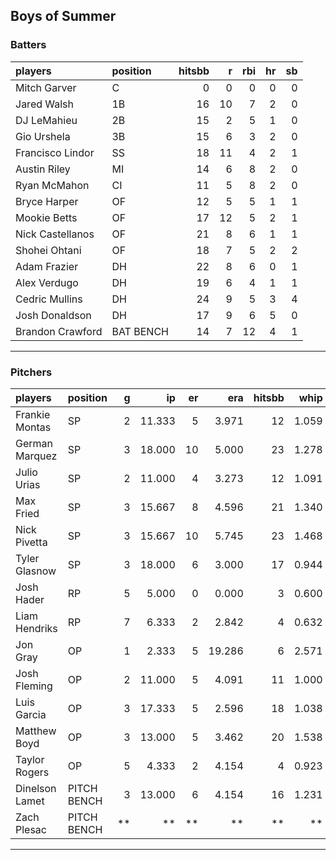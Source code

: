## Boys of Summer

### Batters

 
|players          |position  | hitsbb|  r| rbi| hr| sb| 
|:----------------|:---------|------:|--:|---:|--:|--:| 
|Mitch Garver     |C         |      0|  0|   0|  0|  0| 
|Jared Walsh      |1B        |     16| 10|   7|  2|  0| 
|DJ LeMahieu      |2B        |     15|  2|   5|  1|  0| 
|Gio Urshela      |3B        |     15|  6|   3|  2|  0| 
|Francisco Lindor |SS        |     18| 11|   4|  2|  1| 
|Austin Riley     |MI        |     14|  6|   8|  2|  0| 
|Ryan McMahon     |CI        |     11|  5|   8|  2|  0| 
|Bryce Harper     |OF        |     12|  5|   5|  1|  1| 
|Mookie Betts     |OF        |     17| 12|   5|  2|  1| 
|Nick Castellanos |OF        |     21|  8|   6|  1|  1| 
|Shohei Ohtani    |OF        |     18|  7|   5|  2|  2| 
|Adam Frazier     |DH        |     22|  8|   6|  0|  1| 
|Alex Verdugo     |DH        |     19|  6|   4|  1|  1| 
|Cedric Mullins   |DH        |     24|  9|   5|  3|  4| 
|Josh Donaldson   |DH        |     17|  9|   6|  5|  0| 
|Brandon Crawford |BAT BENCH |     14|  7|  12|  4|  1| 

* * *

### Pitchers

 
|players        |position    |  g|     ip| er|    era| hitsbb|  whip| so|  w| sv| 
|:--------------|:-----------|--:|------:|--:|------:|------:|-----:|--:|--:|--:| 
|Frankie Montas |SP          |  2| 11.333|  5|  3.971|     12| 1.059| 10|  1|  0| 
|German Marquez |SP          |  3| 18.000| 10|  5.000|     23| 1.278| 18|  1|  0| 
|Julio Urias    |SP          |  2| 11.000|  4|  3.273|     12| 1.091| 10|  2|  0| 
|Max Fried      |SP          |  3| 15.667|  8|  4.596|     21| 1.340| 15|  1|  0| 
|Nick Pivetta   |SP          |  3| 15.667| 10|  5.745|     23| 1.468| 21|  0|  0| 
|Tyler Glasnow  |SP          |  3| 18.000|  6|  3.000|     17| 0.944| 25|  1|  0| 
|Josh Hader     |RP          |  5|  5.000|  0|  0.000|      3| 0.600|  9|  0|  5| 
|Liam Hendriks  |RP          |  7|  6.333|  2|  2.842|      4| 0.632|  8|  2|  4| 
|Jon Gray       |OP          |  1|  2.333|  5| 19.286|      6| 2.571|  0|  0|  0| 
|Josh Fleming   |OP          |  2| 11.000|  5|  4.091|     11| 1.000|  5|  1|  0| 
|Luis Garcia    |OP          |  3| 17.333|  5|  2.596|     18| 1.038| 18|  2|  0| 
|Matthew Boyd   |OP          |  3| 13.000|  5|  3.462|     20| 1.538|  9|  1|  0| 
|Taylor Rogers  |OP          |  5|  4.333|  2|  4.154|      4| 0.923|  6|  0|  2| 
|Dinelson Lamet |PITCH BENCH |  3| 13.000|  6|  4.154|     16| 1.231| 15|  0|  0| 
|Zach Plesac    |PITCH BENCH | **|     **| **|     **|     **|    **| **| **| **| 


* * *


